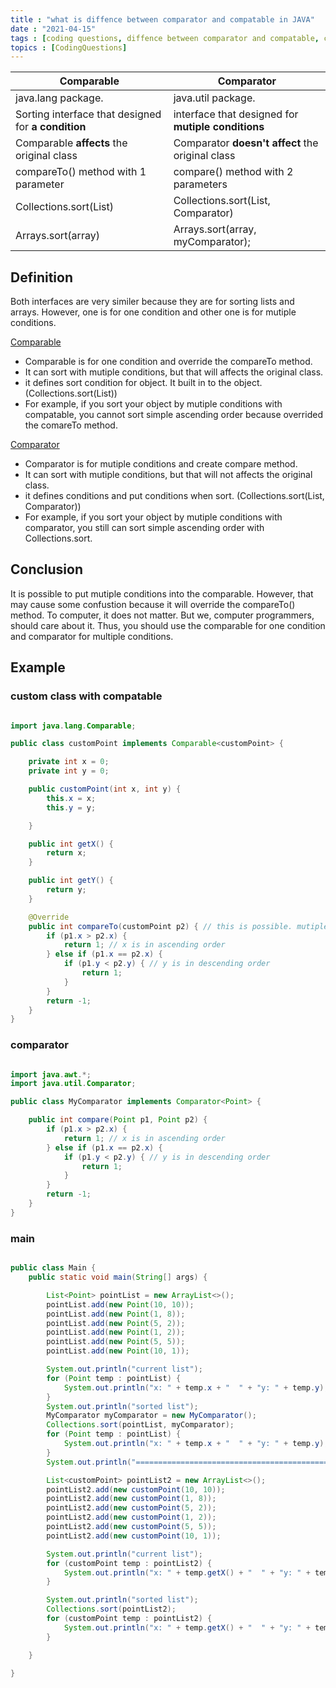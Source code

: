 ```yaml
---
title : "what is diffence between comparator and compatable in JAVA"
date : "2021-04-15"
tags : [coding questions, diffence between comparator and compatable, comparator , compatable , Java]
topics : [CodingQuestions]
---
```



| Comparable                                          | Comparator                                         |
| --------------------------------------------------- | -------------------------------------------------- |
| java.lang package.                                  | java.util package.                                 |
| Sorting interface that designed for **a condition** | interface that designed for **mutiple conditions** |
| Comparable **affects** the original class           | Comparator **doesn't affect** the original class   |
| compareTo() method with 1 parameter                 | compare() method with 2 parameters                 |
| Collections.sort(List)                              | Collections.sort(List, Comparator)                 |
| Arrays.sort(array)                                  | Arrays.sort(array, myComparator);                  |

## Definition

Both interfaces are very similer because they are for sorting lists and arrays. However, one is for one condition and other one is for mutiple conditions.

[Comparable ](https://docs.oracle.com/en/java/javase/11/docs/api/java.base/java/lang/Comparable.html)

- Comparable is for one condition and override the compareTo method.
- It can sort with mutiple conditions, but that will affects the original class.
- it defines sort condition for object. It built in to the object. (Collections.sort(List))
- For example, if you sort your object by mutiple conditions with compatable, you cannot sort simple ascending order because overrided the comareTo method.

[Comparator ](https://docs.oracle.com/en/java/javase/11/docs/api/java.base/java/util/Comparator.html)

- Comparator is for mutiple conditions and create compare method.
- It can sort with mutiple conditions, but that will not affects the original class.
- it defines conditions and put conditions when sort. (Collections.sort(List, Comparator))
- For example, if you sort your object by mutiple conditions with comparator, you still can sort simple ascending order with Collections.sort.

## Conclusion

It is possible to put mutiple conditions into the comparable. However, that may cause some confustion because it will override the compareTo() method. To computer, it does not matter. But we, computer programmers, should care about it. Thus, you should use the comparable for one condition and comparator for multiple conditions.

## Example

### custom class with compatable

```java

import java.lang.Comparable;

public class customPoint implements Comparable<customPoint> {

    private int x = 0;
    private int y = 0;

    public customPoint(int x, int y) {
        this.x = x;
        this.y = y;

    }

    public int getX() {
        return x;
    }

    public int getY() {
        return y;
    }

    @Override
    public int compareTo(customPoint p2) { // this is possible. mutiple condition. But bad idea.
        if (p1.x > p2.x) {
            return 1; // x is in ascending order
        } else if (p1.x == p2.x) {
            if (p1.y < p2.y) { // y is in descending order
                return 1;
            }
        }
        return -1;
    }
}

```

### comparator

```java

import java.awt.*;
import java.util.Comparator;

public class MyComparator implements Comparator<Point> {

    public int compare(Point p1, Point p2) {
        if (p1.x > p2.x) {
            return 1; // x is in ascending order
        } else if (p1.x == p2.x) {
            if (p1.y < p2.y) { // y is in descending order
                return 1;
            }
        }
        return -1;
    }
}
```

### main

```java

public class Main {
    public static void main(String[] args) {

        List<Point> pointList = new ArrayList<>();
        pointList.add(new Point(10, 10));
        pointList.add(new Point(1, 8));
        pointList.add(new Point(5, 2));
        pointList.add(new Point(1, 2));
        pointList.add(new Point(5, 5));
        pointList.add(new Point(10, 1));

        System.out.println("current list");
        for (Point temp : pointList) {
            System.out.println("x: " + temp.x + "  " + "y: " + temp.y);
        }
        System.out.println("sorted list");
        MyComparator myComparator = new MyComparator();
        Collections.sort(pointList, myComparator);
        for (Point temp : pointList) {
            System.out.println("x: " + temp.x + "  " + "y: " + temp.y);
        }
        System.out.println("===========================================================");

        List<customPoint> pointList2 = new ArrayList<>();
        pointList2.add(new customPoint(10, 10));
        pointList2.add(new customPoint(1, 8));
        pointList2.add(new customPoint(5, 2));
        pointList2.add(new customPoint(1, 2));
        pointList2.add(new customPoint(5, 5));
        pointList2.add(new customPoint(10, 1));

        System.out.println("current list");
        for (customPoint temp : pointList2) {
            System.out.println("x: " + temp.getX() + "  " + "y: " + temp.getY());
        }

        System.out.println("sorted list");
        Collections.sort(pointList2);
        for (customPoint temp : pointList2) {
            System.out.println("x: " + temp.getX() + "  " + "y: " + temp.getY());
        }

    }

}
```
